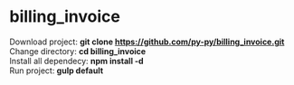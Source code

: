 # billing_invoice

Download project: <b>git clone https://github.com/py-py/billing_invoice.git</b> <br />
Change directory: <b>cd billing_invoice</b> <br />
Install all dependecy: <b>npm install -d</b> <br />
Run project: <b>gulp default</b> <br />

